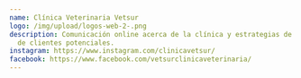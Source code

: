 ```yaml
---
name: Clínica Veterinaria Vetsur
logo: /img/upload/logos-web-2-.png
description: Comunicación online acerca de la clínica y estrategias de captación
  de clientes potenciales.
instagram: https://www.instagram.com/clinicavetsur/
facebook: https://www.facebook.com/vetsurclinicaveterinaria/
---
```


